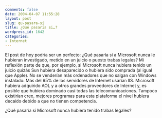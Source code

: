 ```yaml
---
comments: false
date: 2004-04-07 11:55:28
layout: post
slug: qu-pasara-si
title: ¿Qué pasaría si…?
wordpress_id: 1642
categories:
- Internet
---
```


El post de hoy podría ser un perfecto: ¿Qué pasaría si a Microsoft nunca le hubieran investigado, metido en un juicio o puesto trabas legales? Mi reflexión parte de que, por ejemplo, si Microsoft nunca hubiera tenido un juicio quizás Sun hubiera desaparecido o hubiera sido comprada (al igual que Apple). No se venderían más ordenadores que no salgan con Windows instalado. Más del 95% de los servidores de Internet usarían IIS. Microsoft hubiera adquirido AOL y a otros grandes proveedores de Internet y, es posible que hubiera dominado casi todas las telecomunicaciones. Tampoco existirían creo, mejores programas para esta plataforma el nivel hubiera decaído debido a que no tienen competencia.





¿Qué pasaría si Microsoft nunca hubiera tenido trabas legales?




 
